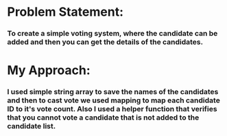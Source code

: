 # Problem Statement:
### To create a simple voting system, where the candidate can be added and then you can get the details of the candidates.

# My Approach:
### I used simple string array to save the names of the candidates and then to cast vote we used mapping to map each candidate ID to it's vote count. Also I used a helper function that verifies that you cannot vote a candidate that is not added to the candidate list.